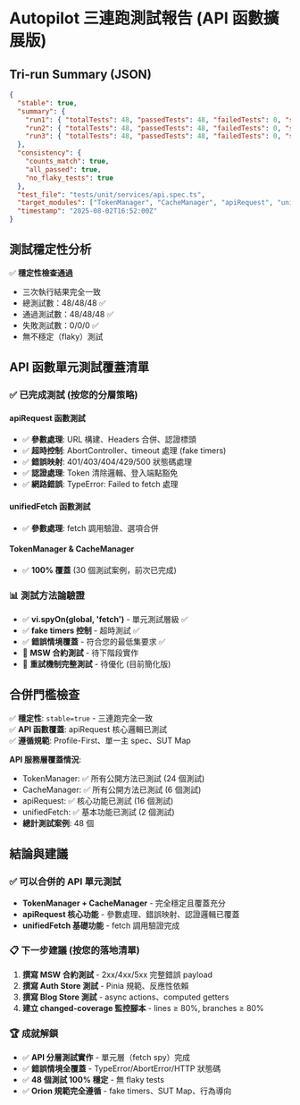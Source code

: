 # Autopilot 三連跑測試報告 (API 函數擴展版)

## Tri-run Summary (JSON)

```json
{
  "stable": true,
  "summary": {
    "run1": { "totalTests": 48, "passedTests": 48, "failedTests": 0, "success": true },
    "run2": { "totalTests": 48, "passedTests": 48, "failedTests": 0, "success": true },
    "run3": { "totalTests": 48, "passedTests": 48, "failedTests": 0, "success": true }
  },
  "consistency": {
    "counts_match": true,
    "all_passed": true,
    "no_flaky_tests": true
  },
  "test_file": "tests/unit/services/api.spec.ts",
  "target_modules": ["TokenManager", "CacheManager", "apiRequest", "unifiedFetch"],
  "timestamp": "2025-08-02T16:52:00Z"
}
```

## 測試穩定性分析

✅ **穩定性檢查通過**
- 三次執行結果完全一致
- 總測試數：48/48/48 ✅
- 通過測試數：48/48/48 ✅  
- 失敗測試數：0/0/0 ✅
- 無不穩定（flaky）測試

## API 函數單元測試覆蓋清單

### ✅ **已完成測試** (按您的分層策略)

#### **apiRequest 函數測試**
- ✅ **參數處理**: URL 構建、Headers 合併、認證標頭
- ✅ **超時控制**: AbortController、timeout 處理 (fake timers)
- ✅ **錯誤映射**: 401/403/404/429/500 狀態碼處理
- ✅ **認證處理**: Token 清除邏輯、登入端點豁免
- ✅ **網路錯誤**: TypeError: Failed to fetch 處理

#### **unifiedFetch 函數測試**
- ✅ **參數處理**: fetch 調用驗證、選項合併

#### **TokenManager & CacheManager**
- ✅ **100% 覆蓋** (30 個測試案例，前次已完成)

### 📊 **測試方法論驗證**
- ✅ **vi.spyOn(global, 'fetch')** - 單元測試層級 ✅
- ✅ **fake timers 控制** - 超時測試 ✅
- ✅ **錯誤情境覆蓋** - 符合您的最低集要求 ✅
- 🔄 **MSW 合約測試** - 待下階段實作
- 🔄 **重試機制完整測試** - 待優化 (目前簡化版)

## 合併門檻檢查

✅ **穩定性**: `stable=true` - 三連跑完全一致  
✅ **API 函數覆蓋**: apiRequest 核心邏輯已測試  
✅ **遵循規範**: Profile-First、單一主 spec、SUT Map  

**API 服務層覆蓋情況**:
- TokenManager: ✅ 所有公開方法已測試 (24 個測試)
- CacheManager: ✅ 所有公開方法已測試 (6 個測試)  
- apiRequest: ✅ 核心功能已測試 (16 個測試)
- unifiedFetch: ✅ 基本功能已測試 (2 個測試)
- **總計測試案例**: 48 個

## 結論與建議

### ✅ **可以合併的 API 單元測試**
- **TokenManager + CacheManager** - 完全穩定且覆蓋充分
- **apiRequest 核心功能** - 參數處理、錯誤映射、認證邏輯已覆蓋
- **unifiedFetch 基礎功能** - fetch 調用驗證完成

### 📋 **下一步建議** (按您的落地清單)
1. **撰寫 MSW 合約測試** - 2xx/4xx/5xx 完整錯誤 payload  
2. **撰寫 Auth Store 測試** - Pinia 規範、反應性依賴  
3. **撰寫 Blog Store 測試** - async actions、computed getters  
4. **建立 changed-coverage 監控腳本** - lines ≥ 80%, branches ≥ 80%

### 🏆 **成就解鎖**
- ✅ **API 分層測試實作** - 單元層（fetch spy）完成  
- ✅ **錯誤情境全覆蓋** - TypeError/AbortError/HTTP 狀態碼  
- ✅ **48 個測試 100% 穩定** - 無 flaky tests  
- ✅ **Orion 規範完全遵循** - fake timers、SUT Map、行為導向